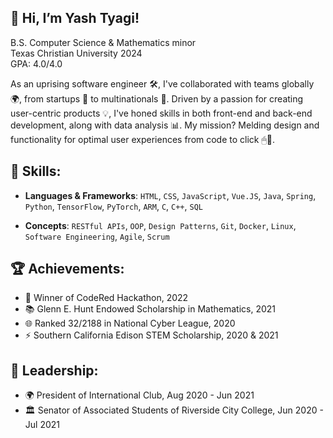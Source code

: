 ## 👋 Hi, I’m Yash Tyagi!
B.S. Computer Science & Mathematics minor  
Texas Christian University 2024  
GPA: 4.0/4.0  

As an uprising software engineer 🛠, I've collaborated with teams globally 🌍, from startups 🚀 to multinationals 🏢. Driven by a passion for creating user-centric products 💡, I've honed skills in both front-end and back-end development, along with data analysis 📊. My mission? Melding design and functionality for optimal user experiences from code to click 🖱💼.

## 🔧 Skills:
- **Languages & Frameworks**: `HTML`, `CSS`, `JavaScript`, `Vue.JS`, `Java`, `Spring`, `Python`, `TensorFlow`, `PyTorch`, `ARM`, `C`, `C++`, `SQL`
  
- **Concepts**: `RESTful APIs`, `OOP`, `Design Patterns`, `Git`, `Docker`, `Linux`, `Software Engineering`, `Agile`, `Scrum`

## 🏆 Achievements:

- 🥇 Winner of CodeRed Hackathon, 2022
- 📚 Glenn E. Hunt Endowed Scholarship in Mathematics, 2021
- 🌐 Ranked 32/2188 in National Cyber League, 2020
- ⚡ Southern California Edison STEM Scholarship, 2020 & 2021

## 🥇 Leadership:

- 🌍 President of International Club, Aug 2020 - Jun 2021
- 🏛 Senator of Associated Students of Riverside City College, Jun 2020 - Jul 2021
